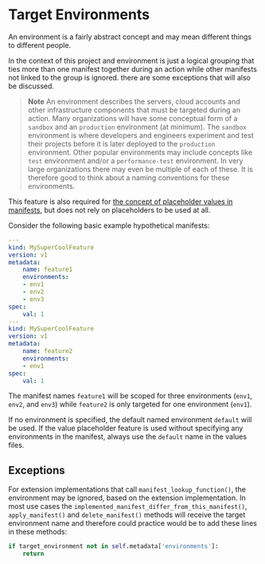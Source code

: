 # Target Environments

An environment is a fairly abstract concept and may mean different things to different people.

In the context of this project and environment is just a logical grouping that ties more than one manifest together during an action while other manifests not linked to the group is ignored. there are some exceptions that will also be discussed.

> **Note**
> An environment describes the servers, cloud accounts and other infrastructure components that must be targeted during an action. Many organizations will have some conceptual form of a `sandbox` and an `production` environment (at minimum). The `sandbox` environment is where developers and engineers experiment and test their projects before it is later deployed to the `production` environment. Other popular environments may include concepts like `test` environment and/or a `performance-test` environment. In very large organizations there may even be multiple of each of these. It is therefore good to think about a naming conventions for these environments.

This feature is also required for [the concept of placeholder values in manifests](placeholder_values.md), but does not rely on placeholders to be used at all.

Consider the following basic example hypothetical manifests:

```yaml
---
kind: MySuperCoolFeature
version: v1
metadata:
    name: feature1
    environments:
    - env1
    - env2
    - env3
spec:
    val: 1
---
kind: MySuperCoolFeature
version: v1
metadata:
    name: feature2
    environments:
    - env1
spec:
    val: 1
```

The manifest names `feature1` will be scoped for three environments (`env1`, `env2`, and `env3`) while `feature2` is only targeted  for one environment (`env1`).

If no environment is specified, the default named environment `default` will be used. If the value placeholder feature is used without specifying any environments in the manifest, always use the `default` name in the values files.

## Exceptions

<!-- Using the "manifest_lookup_function" instance for example -->

For extension implementations that call `manifest_lookup_function()`, the environment may be ignored, based on the extension implementation. In most use cases the `implemented_manifest_differ_from_this_manifest()`, `apply_manifest()` and `delete_manifest()` methods will receive the target environment name and therefore could practice would be to add these lines in these methods:

```python
if target_environment not in self.metadata['environments']:
    return
```
